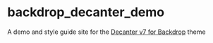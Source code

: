# backdrop_decanter_demo
A demo and style guide site for the [Decanter v7 for Backdrop](https://github.com/backdrop-contrib/stanford_decanter) theme
